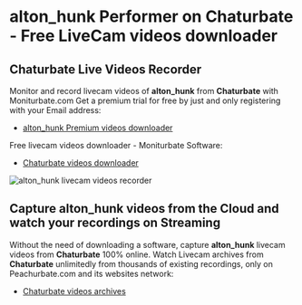 # alton_hunk Performer on Chaturbate - Free LiveCam videos downloader

## Chaturbate Live Videos Recorder

Monitor and record livecam videos of **alton_hunk** from **Chaturbate** with Moniturbate.com
Get a premium trial for free by just and only registering with your Email address:
* [alton_hunk Premium videos downloader](https://moniturbate.com/request-demo-licence-key.html)

Free livecam videos downloader - Moniturbate Software:
* [Chaturbate videos downloader](https://moniturbate.com/moniturbate-download-software.html)

![alton_hunk livecam videos recorder](https://peachurnet.com/templates/moniturbate-software.png)


## Capture alton_hunk videos from the Cloud and watch your recordings on Streaming

Without the need of downloading a software, capture **alton_hunk** livecam videos from **Chaturbate** 100% online.
Watch Livecam archives from **Chaturbate** unlimitedly from thousands of existing recordings, only on Peachurbate.com and its websites network:
* [Chaturbate videos archives](https://peachurnet.com/)